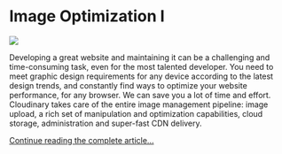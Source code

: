 # Image Optimization I

![](https://res.cloudinary.com/cloudinary/image/upload/w_700/demo_cat_blog_main_image.jpg)

Developing a great website and maintaining it can be a challenging and time-consuming task, even for the most talented developer. You need to meet graphic design requirements for any device according to the latest design trends, and constantly find ways to optimize your website performance, for any browser. We can save you a lot of time and effort. Cloudinary takes care of the entire image management pipeline: image upload, a rich set of manipulation and optimization capabilities, cloud storage, administration and super-fast CDN delivery.

[Continue reading the complete article...](https://cloudinary.com/blog/simplifying_image_rich_website_development_interactive_demo)

